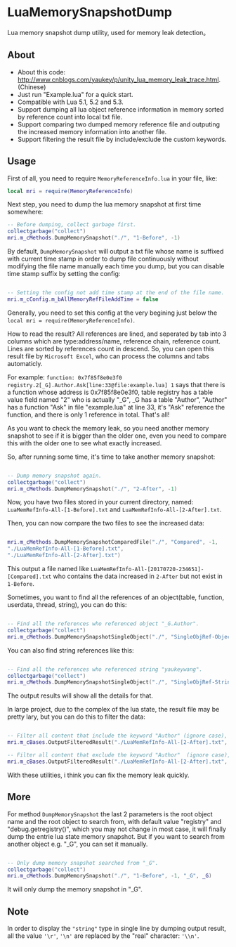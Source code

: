 # LuaMemorySnapshotDump
Lua memory snapshot dump utility, used for memory leak detection。

## About
- About this code: http://www.cnblogs.com/yaukey/p/unity_lua_memory_leak_trace.html. (Chinese)
- Just run "Example.lua" for a quick start.
- Compatible with Lua 5.1, 5.2 and 5.3.
- Support dumping all lua object reference information in memory sorted by reference count into local txt file.
- Support comparing two dumped memory reference file and outputing the increased memory information into another file.
- Support filtering the result file by include/exclude the custom keywords.

## Usage

First of all, you need to require `MemoryReferenceInfo.lua` in your file, like:

```lua
local mri = require(MemoryReferenceInfo)
```

Next step, you need to dump the lua memory snapshot at first time somewhere:

```lua
-- Before dumping, collect garbage first.
collectgarbage("collect")
mri.m_cMethods.DumpMemorySnapshot("./", "1-Before", -1)

```

By default, ```DumpMemorySnapshot``` will output a txt file whose name is suffixed with current time stamp in order to dump file continuously without modifying the file name manually each time you dump, but you can disable time stamp suffix by setting the config:

```lua

-- Setting the config not add time stamp at the end of the file name.
mri.m_cConfig.m_bAllMemoryRefFileAddTime = false

```

Generally, you need to set this config at the very begining just below the ```local mri = require(MemoryReferenceInfo)```.

How to read the result? All references are lined, and seperated by tab into 3 columns which are type:address/name, reference chain, reference count. Lines are sorted by references count in descend. So, you can open this result file by ```Microsoft Excel```, who can process the columns and tabs automaticly. 

For example: ```function: 0x7f85f8e0e3f0	registry.2[_G].Author.Ask[line:33@file:example.lua]	1``` says that there is a function whose address is 0x7f85f8e0e3f0, table registry has a table value field named "2" who is actually "_G", _G has a table "Author", "Author" has a function "Ask" in file "example.lua" at line 33, it's "Ask" reference the function, and there is only 1 reference in total. That's all!

As you want to check the memory leak, so you need another memory snapshot to see if it is bigger than the older one, even you need to compare this with the older one to see what exactly increased.

So, after running some time, it's time to take another memory snapshot:

```lua

-- Dump memory snapshot again.
collectgarbage("collect")
mri.m_cMethods.DumpMemorySnapshot("./", "2-After", -1)

```

Now, you have two files stored in your current directory, named: ```LuaMemRefInfo-All-[1-Before].txt``` and ```LuaMemRefInfo-All-[2-After].txt```.

Then, you can now compare the two files to see the increased data:

```lua

mri.m_cMethods.DumpMemorySnapshotComparedFile("./", "Compared", -1, 
"./LuaMemRefInfo-All-[1-Before].txt", 
"./LuaMemRefInfo-All-[2-After].txt")

```

This output a file named like ```LuaMemRefInfo-All-[20170720-234651]-[Compared].txt``` who contains the data increased in ```2-After``` but not exist in ```1-Before```.

Sometimes, you want to find all the references of an object(table, function, userdata, thread, string), you can do this:

```lua

-- Find all the references who referenced object "_G.Author".
collectgarbage("collect")
mri.m_cMethods.DumpMemorySnapshotSingleObject("./", "SingleObjRef-Object", -1, "Author", _G.Author)

```

You can also find string references like this:

```lua

-- Find all the references who referenced string "yaukeywang".
collectgarbage("collect")
mri.m_cMethods.DumpMemorySnapshotSingleObject("./", "SingleObjRef-String", -1, "Author Name", "yaukeywang")

```

The output results will show all the details for that.

In large project, due to the complex of the lua state, the result file may be pretty lary, but you can do this to filter the data:

```lua

-- Filter all content that include the keyword "Author" (ignore case), and save as a new file.
mri.m_cBases.OutputFilteredResult("./LuaMemRefInfo-All-[2-After].txt", "Author", true, true)

-- Filter all content that exclude the keyword "Author"  (ignore case), and save as a new file.
mri.m_cBases.OutputFilteredResult("./LuaMemRefInfo-All-[2-After].txt", "Author", false, true)

```

With these utilities, i think you can fix the memory leak quickly.

## More

For method ```DumpMemorySnapshot``` the last 2 parameters is the root object name and the root object to search from, with default value "registry" and "debug.getregistry()", which you may not change in most case, it will finally dump the entrie lua state memory snapshot. But if you want to search from another object e.g. "_G", you can set it manually.

```lua

-- Only dump memory snapshot searched from "_G".
collectgarbage("collect")
mri.m_cMethods.DumpMemorySnapshot("./", "1-Before", -1, "_G", _G)

```

It will only dump the memory snapshot in "_G".

## Note

In order to display the ```"string"``` type in single line by dumping output result, all the value ```'\r'```, ```'\n'``` are replaced by the "real" character: ```'\\n'```.

